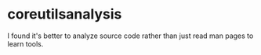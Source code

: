 # coreutilsanalysis
I found it's better to analyze source code rather than just read man pages to learn tools.
